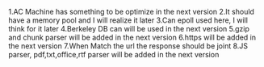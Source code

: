 1.AC Machine has something to be optimize in the next version
2.It should have a memory pool and I will realize it later
3.Can epoll used here, I will think for it later
4.Berkeley DB can will be used in the next version
5.gzip and chunk parser will be added in the next version
6.https will be added in the next version
7.When Match the url the response should be joint
8.JS parser, pdf,txt,office,rtf parser will be added in the next version
